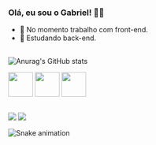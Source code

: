 ### Olá, eu sou o Gabriel! 🙋‍♂️

- 🔭 No momento trabalho com front-end.
- 🌱 Estudando back-end.

##

  ![Anurag's GitHub stats](https://github-readme-stats.vercel.app/api?username=Black-Wolf12&show_icons=true&theme=vision-friendly-dark)
  
  <div style="display: inline-block;">
   <img style="text-align: center; width:50px;" src="https://cdn.jsdelivr.net/gh/devicons/devicon/icons/html5/html5-original.svg">
   <img style="text-align: center; width:50px;" src="https://cdn.jsdelivr.net/gh/devicons/devicon/icons/css3/css3-original.svg">
   <img style="text-align: center; width:50px;" src="https://cdn.jsdelivr.net/gh/devicons/devicon/icons/javascript/javascript-original.svg">
  </div>

##

<div>
<a href="https://www.instagram.com/gabrielcostasiqueira7/" target"_blank"><img src="https://img.shields.io/badge/Instagram-E4405F?style=for-the-badge&logo=instagram&logoColor=white"></a>
<a href="https://mail.google.com/mail/u/1/#inbox" target"_blank"><img src="https://img.shields.io/badge/Gmail-D14836?style=for-the-badge&logo=gmail&logoColor=white"></a>
<!--<a href="" target"_blank"><img src="https://img.shields.io/badge/LinkedIn-0077B5?style=for-the-badge&logo=linkedin&logoColor=white"></a>-->
  

  ![Snake animation](https://github.com/Black-Wolf12/Black-Wolf12/blob/output/github-contribution-grid-snake.svg)
</div>
